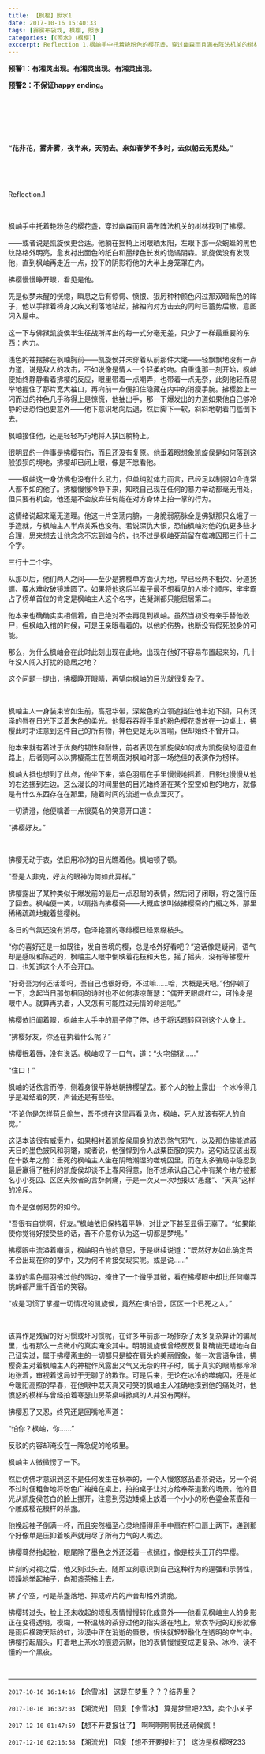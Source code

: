 ```yaml
---
title: 【枫樱】照水1
date: 2017-10-16 15:40:33
tags: [霹雳布袋戏, 枫樱, 照水]
categories: [《照水》（枫樱）]
exccerpt: Reflection 1.枫岫手中托着艳粉色的樱花盏，穿过幽森而且满布阵法机关的树林找到了拂樱。
---
```


<p dir="ltr"  ><b>预警1：有湘灵出现。有湘灵出现。有湘灵出现。</b></p> 
<p dir="ltr"  ><b>预警2：不保证happy ending。</b></p> 
<p dir="ltr"  >&nbsp;</p> 
<p dir="ltr"  >&nbsp;</p> 
<p dir="ltr"  >&nbsp;</p> 
<p dir="ltr"  ><b>“花非花，雾非雾，夜半来，天明去。来如春梦不多时，去似朝云无觅处。”</b></p> 
<p dir="ltr"  >&nbsp;</p> 
<p dir="ltr"  >&nbsp;</p> 
<p dir="ltr"  >Reflection.1</p> 
<p dir="ltr"  >&nbsp;</p> 
<p dir="ltr"  >枫岫手中托着艳粉色的樱花盏，穿过幽森而且满布阵法机关的树林找到了拂樱。</p> 
<p dir="ltr"  >——或者说是凯旋侯更合适。他躺在摇椅上闭眼晒太阳，左眼下那一朵蜿蜒的黑色纹路格外明亮，愈发衬出面色的纸白和墨绿色长发的诡谲阴森。凯旋侯没有发现他，直到枫岫再走近一点，投下的阴影将他的大半上身笼罩在内。</p> 
<p dir="ltr"  >拂樱慢慢睁开眼，看见是他。</p> 
<p dir="ltr"  >先是似梦未醒的恍惚，瞬息之后有惊愕、愤恨、狠厉种种颜色闪过那双暗紫色的眸子，他以手撑着椅身又疾又利落地站起，拂袖向对方击去的同时已蓄势后撤，意图闪入屋中。</p> 
<p dir="ltr"  >这一下与佛狱凯旋侯半生征战所挥出的每一式分毫无差，只少了一样最重要的东西：内力。</p> 
<p dir="ltr"  >浅色的袖摆拂在枫岫胸前——凯旋侯并未穿着从前那件大氅——轻飘飘地没有一点力道，说是敌人的攻击，不如说像是情人一个轻柔的吻。自重逢那一刻开始，枫岫便始终静静看着拂樱的反应，眼里带着一点嘲弄，也带着一点无奈，此刻他轻而易举地握住了那片宽大袖口，再向前一点便扣住隐藏在内中的消瘦手腕。拂樱脸上一闪而过的神色几乎称得上是惊慌，他抽出手，那一下爆发出的力道如果他自己够冷静的话恐怕也要意外——他下意识地向后退，然后脚下一软，斜斜地朝着门槛倒下去。</p> 
<p dir="ltr"  >枫岫接住他，还是轻轻巧巧地将人扶回躺椅上。</p> 
<p dir="ltr"  >很明显的一件事是拂樱有伤，而且还没有复原。他垂着眼想象凯旋侯是如何落到这般狼狈的境地，拂樱却已闭上眼，像是不愿看他。</p> 
<p dir="ltr"  >——枫岫这一身仿佛也没有什么武力，但单纯就体力而言，已经足以制服如今连常人都不如的他了。拂樱慢慢冷静下来，知晓自己现在任何的暴力举动都毫无用处，但只要有机会，他还是不会放弃任何能在对方身体上拍一掌的行为。</p> 
<p dir="ltr"  >这情绪说起来毫无道理。他这一片空荡内腑，一身脆弱筋脉全是佛狱那只幺蛾子一手造就，与枫岫主人半点关系也没有。若说深仇大恨，恐怕枫岫对他的仇更多些才合理，思来想去让他念念不忘到如今的，也不过是枫岫死前留在噬魂囚那三行十二个字。</p> 
<p dir="ltr"  >三行十二个字。</p> 
<p dir="ltr"  >从那以后，他们两人之间——至少是拂樱单方面认为地，早已经两不相欠、分道扬镳、覆水难收破镜难圆了。如果将他这后半辈子最不想看见的人排个顺序，牢牢霸占了榜单首位的肯定是枫岫主人这个名字，连凝渊都只能屈居第二。</p> 
<p dir="ltr"  >他本来也确确实实相信着，自己绝对不会再见到枫岫。虽然当初没有亲手替他收尸，但枫岫入棺的时候，可是王亲眼看着的，以他的伤势，也断没有假死脱身的可能。</p> 
<p dir="ltr"  >那么，为什么枫岫会在此时此刻出现在此地，出现在他好不容易布置起来的，几十年没人闯入打扰的隐居之地？</p> 
<p dir="ltr"  >这个问题一提出，拂樱睁开眼睛，再望向枫岫的目光就很复杂了。</p> 
<p dir="ltr"  >&nbsp;</p> 
<p dir="ltr"  >枫岫主人一身装束皆如生前，高冠华带，深紫色的立领遮挡住他半边下颌，只有润泽的唇在日光下泛着朱色的柔光。他慢吞吞将手里的粉色樱花盏放在一边桌上，拂樱此时才注意到这件自己的所有物，神色更是无以言喻，但却始终不曾开口。</p> 
<p dir="ltr"  >他本来就有着过于优良的韧性和耐性，前者表现在凯旋侯如何成为凯旋侯的迢迢血路上，后者则可以以拂樱斋主在苦境面对枫岫时那一场绝佳的表演作为榜样。</p> 
<p dir="ltr"  >枫岫大抵也想到了此点，他坐下来，紫色羽扇在手里慢慢地摇着，日影也慢慢从他的右边挪到左边。这么漫长的时间里他的目光始终落在某个空空如也的地方，就像是有什么东西存在在那里，随着时间的流逝一点点湮灭了。</p> 
<p dir="ltr"  >一切清澄，他便噙着一点很莫名的笑意开口道：</p> 
<p dir="ltr"  >“拂樱好友。”</p> 
<p dir="ltr"  >&nbsp;</p> 
<p dir="ltr"  >拂樱无动于衷，依旧用冷冽的目光瞧着他。枫岫顿了顿。</p> 
<p dir="ltr"  >“吾是人非鬼，好友的眼神为何如此异样。”</p> 
<p dir="ltr"  >拂樱露出了某种类似于爆发前的最后一点忍耐的表情，然后闭了闭眼，将之强行压了回去。枫岫便一笑，以扇指向拂樱斋——大概应该叫做拂樱斋的门楣之外，那里稀稀疏疏地栽着些樱树。</p> 
<p dir="ltr"  >冬日的气氛还没有消尽，色泽艳丽的寒绯樱已经累缀枝头。</p> 
<p dir="ltr"  >“你的喜好还是一如既往，发自苦境的樱，总是格外好看吧？”这话像是疑问，语气却是感叹和陈述的，枫岫主人眼中倒映着花枝和天色，摇了摇头，没有等拂樱开口，也知道这个人不会开口。</p> 
<p dir="ltr"  >“好奇吾为何还活着吗，吾自己也很好奇，不过嘛……哈，大概是天吧。”他停顿了一下，念起当日那句相同的诗时也不如何凄凉萧瑟：“偶开天眼觑红尘，可怜身是眼中人。就算再执着，人又怎有可能胜过无情的命运呢。”</p> 
<p dir="ltr"  >拂樱依旧阖着眼，枫岫主人手中的扇子停了停，终于将话题转回到这个人身上。</p> 
<p dir="ltr"  >“拂樱好友，你还在执着什么呢？”</p> 
<p dir="ltr"  >拂樱抿着唇，没有说话。枫岫叹了一口气，道：“火宅佛狱……”</p> 
<p dir="ltr"  >“住口！”</p> 
<p dir="ltr"  >枫岫的话依言而停，侧着身很平静地朝拂樱望去。那个人的脸上露出一个冰冷得几乎是凝结着的笑，声音还是有些哑。</p> 
<p dir="ltr"  >“不论你是怎样苟且偷生，吾不想在这里再看见你，枫岫，死人就该有死人的自觉。”</p> 
<p dir="ltr"  >这话本该很有威慑力，如果相衬着凯旋侯周身的浓烈煞气邪气，以及那仿佛能遮蔽天日的墨色披风和羽氅，或者说，他强悍到令人战栗臣服的实力。这句话应该出现在十数年之前：垂死的枫岫主人坐在阴暗潮湿的噬魂囚里，而在太多骗局中隐忍到最后赢得了胜利的凯旋侯却谈不上春风得意，他不想承认自己心中有某个地方被那名小小死囚、区区失败者的言辞刺痛，于是一次又一次地报以“愚蠢”、“天真”这样的冷斥。</p> 
<p dir="ltr"  >而不是强弱易势的如今。</p> 
<p dir="ltr"  >“吾很有自觉啊，好友。”枫岫依旧保持着平静，对比之下甚至显得无辜了。“如果能使你觉得好接受些的话，吾不介意你认为这一切都是梦境。”</p> 
<p dir="ltr"  >拂樱眼中流溢着嘲讽，枫岫明白他的意思，于是继续说道：“既然好友如此确定吾不会出现在你的梦中，又为何不肯接受现实呢。或是说……”</p> 
<p dir="ltr"  >柔软的紫色扇羽拂过他的唇边，掩住了一个微乎其微，看在拂樱眼中却比任何嘲弄挑衅都严重千百倍的笑容。</p> 
<p dir="ltr"  >“或是习惯了掌握一切情况的凯旋侯，竟然在惧怕吾，区区一个已死之人。”</p> 
<p dir="ltr"  >&nbsp;</p> 
<p dir="ltr"  >该算作是残留的好习惯或坏习惯呢，在许多年前那一场掺杂了太多复杂算计的骗局里，也有那么一点微小的真实淹没其中。明明凯旋侯曾经反反复复确凿无疑地向自己证实过，属于拂樱斋主的一切都只是披在肩头的美丽假象，每一次言语争锋，拂樱斋主对着枫岫主人的神棍作风露出又气又无奈的样子时，属于真实的眼睛都冷冷地张着，审视着这局过于无聊了的欺诈。可是后来，无论在冰冷的噬魂囚，还是如今暖阳高照的早春，在他眼中既天真又可笑的枫岫主人准确地摸到他的痛处时，他愤怒的模样与曾经拍着寒瑟山房茶桌喊掀桌的人并没有两样。</p> 
<p dir="ltr"  >拂樱忍了又忍，终究还是回嘴呛声道：</p> 
<p dir="ltr"  >“怕你？枫岫，你……”</p> 
<p dir="ltr"  >反驳的内容却淹没在一阵急促的呛咳里。</p> 
<p dir="ltr"  >枫岫主人微微愣了一下。</p> 
<p dir="ltr"  >然后仿佛才意识到这不是任何发生在秋季的，一个人慢悠悠品着茶说话，另一个说不过时便粗鲁地将粉色广袖摊在桌上，拍拍桌子让对方给奉茶道歉的场景。他的目光从凯旋侯苍白的脸上挪开，注意到旁边矮桌上放着一个小小的粉色鎏金茶壶和一个雕成樱花模样的茶盏。</p> 
<p dir="ltr"  >他挽起袖子倒满一杯，而且突然福至心灵地懂得用手中扇在杯口扇上两下，递到那个好像单是压抑着咳声就用尽了所有力气的人嘴边。</p> 
<p dir="ltr"  >拂樱蓦然抬起脸，眼尾除了墨色之外还泛着一点嫣红，像是枝头正开的早樱。</p> 
<p dir="ltr"  >片刻的对视之后，他又别过头去。随即立刻意识到自己这种行为的逞强和示弱性，烦躁地举起袖子，向那盏茶拂上去。</p> 
<p dir="ltr"  >拂了个空，可是茶盏落地、摔成碎片的声音却格外清脆。</p> 
<p dir="ltr"  >拂樱转过头，脸上还未收起的烦乱表情慢慢转化成意外——他看见枫岫主人的身影正在变得透明，模糊，一杯温热的茶穿过他的指尖落在地上，紫衣华冠的幻影就像是雨后横跨天际的虹，沙漠中正在消逝的蜃景，很快就轻轻融化在透明的空气中。拂樱拧起眉头，盯着地上茶水的痕迹沉默，他的表情慢慢变成更复杂、冰冷、读不懂的一个黑夜。</p> 
<p dir="ltr"  >&nbsp;</p>

<!-- more -->

---

`2017-10-16 16:14:16` 【佘雪冰】 这是在梦里？？？结界里？

`2017-10-16 16:37:03` 【溯流光】 回复【佘雪冰】 算是梦里吧233，卖个小关子

`2017-12-10 01:47:59` 【想不开要报社了】 啊啊啊啊啊我还萌候疯！

`2017-12-10 02:16:58` 【溯流光】 回复【想不开要报社了】 这边是枫樱呀233
